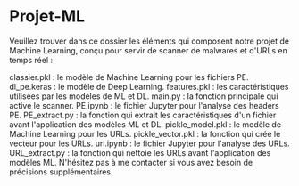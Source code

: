 # Projet-ML

Veuillez trouver dans ce dossier les éléments qui composent notre projet de Machine Learning, conçu pour servir de scanner de malwares et d'URLs en temps réel :

classier.pkl : le modèle de Machine Learning pour les fichiers PE.
dl_pe.keras : le modèle de Deep Learning.
features.pkl : les caractéristiques utilisées par les modèles de ML et DL.
main.py : la fonction principale qui active le scanner.
PE.ipynb : le fichier Jupyter pour l'analyse des headers PE.
PE_extract.py : la fonction qui extrait les caractéristiques d'un fichier avant l'application des modèles ML et DL.
pickle_model.pkl : le modèle de Machine Learning pour les URLs.
pickle_vector.pkl : la fonction qui crée le vecteur pour les URLs.
url.ipynb : le fichier Jupyter pour l'analyse des URLs.
URL_extract.py : la fonction qui nettoie les URLs avant l'application des modèles ML.
N'hésitez pas à me contacter si vous avez besoin de précisions supplémentaires.
